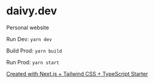 # daivy.dev

Personal website

Run Dev:
`yarn dev`

Build Prod:
`yarn build`

Run Prod:
`yarn start`

[Created with Next.js + Tailwind CSS + TypeScript Starter](https://github.com/theodorusclarence/ts-nextjs-tailwind-starter)
